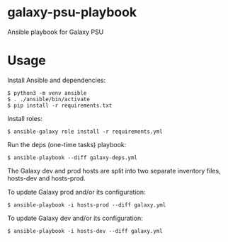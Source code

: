 # galaxy-psu-playbook
Ansible playbook for Galaxy PSU

# Usage

Install Ansible and dependencies:

```console
$ python3 -m venv ansible
$ . ./ansible/bin/activate
$ pip install -r requirements.txt
```

Install roles:

```console
$ ansible-galaxy role install -r requirements.yml
```

Run the deps (one-time tasks) playbook:

```console
$ ansible-playbook --diff galaxy-deps.yml
```

The Galaxy dev and prod hosts are split into two separate inventory files, hosts-dev and hosts-prod.

To update Galaxy prod and/or its configuration:

```console
$ ansible-playbook -i hosts-prod --diff galaxy.yml
```

To update Galaxy dev and/or its configuration:

```console
$ ansible-playbook -i hosts-dev --diff galaxy.yml
```
